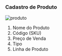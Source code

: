 ### Cadastro de Produto
![produto](https://github.com/jaozinhodagarapa/lojavirtual-api/assets/140513442/ec527ef6-d501-49f9-8824-17ba794fb337)
1. Nome do Produto
2. Código (SKU)
3. Preço de Venda
4. Tipo
5. Linha de Produto
